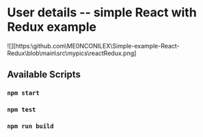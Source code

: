 # User details -- simple React with Redux example
![][https:\\github.com\ME0NCONILEX\Simple-example-React-Redux\blob\main\src\mypics\reactRedux.png]
## Available Scripts
### `npm start`
### `npm test`
### `npm run build`

